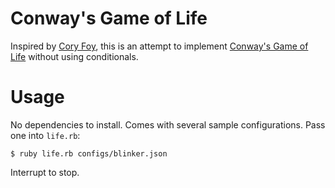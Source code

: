 Conway's Game of Life
=====================

Inspired by [Cory Foy][foy], this is an attempt to implement [Conway's Game of Life][conway] without using conditionals.

Usage
=====

No dependencies to install. Comes with several sample configurations. Pass one into `life.rb`:

    $ ruby life.rb configs/blinker.json

Interrupt to stop.


[foy]: http://blog.coryfoy.com/2013/07/procedural-polymorphism/
[conway]: http://en.wikipedia.org/wiki/Conway%27s_Game_of_Life
